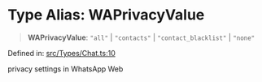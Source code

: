 # Type Alias: WAPrivacyValue

> **WAPrivacyValue**: `"all"` \| `"contacts"` \| `"contact_blacklist"` \| `"none"`

Defined in: [src/Types/Chat.ts:10](https://github.com/Fokusdotid/Baileys/blob/9c9f1957de7ce603966b24b846f4c15d5de9bbcf/src/Types/Chat.ts#L10)

privacy settings in WhatsApp Web
